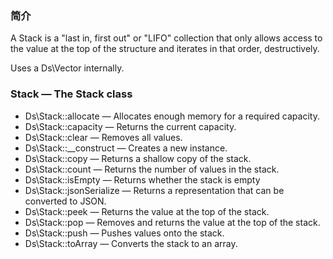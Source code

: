 ### 简介

A Stack is a "last in, first out" or "LIFO" collection that only allows access to the value at the top of the structure and iterates in that order, destructively. 

Uses a Ds\Vector internally.  


### Stack — The Stack class

* Ds\Stack::allocate — Allocates enough memory for a required capacity.
* Ds\Stack::capacity — Returns the current capacity.
* Ds\Stack::clear — Removes all values.
* Ds\Stack::__construct — Creates a new instance.
* Ds\Stack::copy — Returns a shallow copy of the stack.
* Ds\Stack::count — Returns the number of values in the stack.
* Ds\Stack::isEmpty — Returns whether the stack is empty
* Ds\Stack::jsonSerialize — Returns a representation that can be converted to JSON.
* Ds\Stack::peek — Returns the value at the top of the stack.
* Ds\Stack::pop — Removes and returns the value at the top of the stack.
* Ds\Stack::push — Pushes values onto the stack.
* Ds\Stack::toArray — Converts the stack to an array.